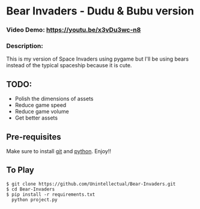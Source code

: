# Bear Invaders - Dudu & Bubu version

### Video Demo: https://youtu.be/x3vDu3wc-n8
### Description:
This is my version of Space Invaders using pygame but I'll be using bears instead of the typical spaceship because it is cute.

## TODO:
- Polish the dimensions of assets
- Reduce game speed
- Reduce game volume
- Get better assets

## Pre-requisites
Make sure to install [git](https://git-scm.com/downloads) and [python](https://www.python.org/downloads/). Enjoy!!

## To Play
    $ git clone https://github.com/Unintellectual/Bear-Invaders.git
    $ cd Bear-Invaders
    $ pip install -r requirements.txt
      python project.py






